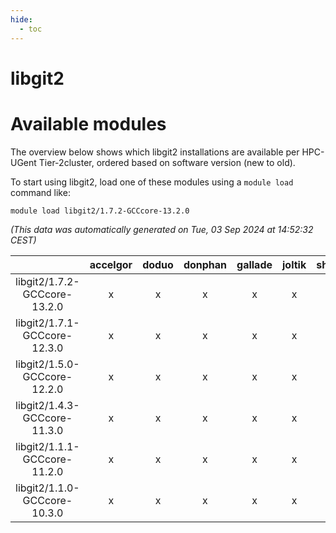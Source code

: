 ```yaml
---
hide:
  - toc
---
```


libgit2
=======

# Available modules


The overview below shows which libgit2 installations are available per HPC-UGent Tier-2cluster, ordered based on software version (new to old).

To start using libgit2, load one of these modules using a `module load` command like:

```shell
module load libgit2/1.7.2-GCCcore-13.2.0
```

*(This data was automatically generated on Tue, 03 Sep 2024 at 14:52:32 CEST)*  

| |accelgor|doduo|donphan|gallade|joltik|shinx|skitty|
| :---: | :---: | :---: | :---: | :---: | :---: | :---: | :---: |
|libgit2/1.7.2-GCCcore-13.2.0|x|x|x|x|x|x|x|
|libgit2/1.7.1-GCCcore-12.3.0|x|x|x|x|x|x|x|
|libgit2/1.5.0-GCCcore-12.2.0|x|x|x|x|x|-|x|
|libgit2/1.4.3-GCCcore-11.3.0|x|x|x|x|x|-|x|
|libgit2/1.1.1-GCCcore-11.2.0|x|x|x|x|x|-|x|
|libgit2/1.1.0-GCCcore-10.3.0|x|x|x|x|x|-|x|
